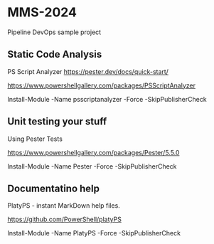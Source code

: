 # MMS-2024

Pipeline DevOps sample project

## Static Code Analysis

PS Script Analyzer <https://pester.dev/docs/quick-start/>

<https://www.powershellgallery.com/packages/PSScriptAnalyzer>

Install-Module -Name psscriptanalyzer -Force -SkipPublisherCheck

## Unit testing your stuff

Using Pester Tests

<https://www.powershellgallery.com/packages/Pester/5.5.0>

Install-Module -Name Pester -Force -SkipPublisherCheck

## Documentatino help

PlatyPS - instant MarkDown help files.

<https://github.com/PowerShell/platyPS>

Install-Module -Name PlatyPS -Force -SkipPublisherCheck
